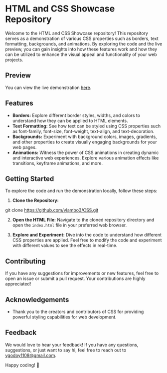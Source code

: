 # HTML and CSS Showcase Repository

Welcome to the HTML and CSS Showcase repository! This repository serves as a demonstration of various CSS properties such as borders, text formatting, backgrounds, and animations. By exploring the code and the live preview, you can gain insights into how these features work and how they can be utilized to enhance the visual appeal and functionality of your web projects.

## Preview

You can view the live demonstration [here](http://htmlandcssshowcaserepository.netlify.app).

## Features

- **Borders:** Explore different border styles, widths, and colors to understand how they can be applied to HTML elements.
- **Text Formatting:** See how text can be styled using CSS properties such as font-family, font-size, font-weight, text-align, and text-decoration.
- **Backgrounds:** Experiment with background colors, images, gradients, and other properties to create visually engaging backgrounds for your web pages.
- **Animations:** Witness the power of CSS animations in creating dynamic and interactive web experiences. Explore various animation effects like transitions, keyframe animations, and more.

## Getting Started

To explore the code and run the demonstration locally, follow these steps:

1. **Clone the Repository:**
   
git clone https://github.com/vlambo3/CSS.git

2. **Open the HTML File:**
Navigate to the cloned repository directory and open the `index.html` file in your preferred web browser.

3. **Explore and Experiment:**
Dive into the code to understand how different CSS properties are applied. Feel free to modify the code and experiment with different values to see the effects in real-time.

## Contributing

If you have any suggestions for improvements or new features, feel free to open an issue or submit a pull request. Your contributions are highly appreciated!

## Acknowledgements

- Thank you to the creators and contributors of CSS for providing powerful styling capabilities for web development.

## Feedback

We would love to hear your feedback! If you have any questions, suggestions, or just want to say hi, feel free to reach out to [vgodoy1108@gmail.com](mailto:vgodoy1108@gmail.com).

Happy coding! 🚀


